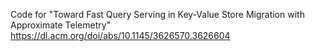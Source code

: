Code for "Toward Fast Query Serving in Key-Value Store Migration with Approximate Telemetry"
https://dl.acm.org/doi/abs/10.1145/3626570.3626604
